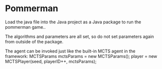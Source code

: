 # Pommerman
Load the java file into the Java project as a Java package to run the pommerman game..

The algorithms and parameters are all set, so do not set parameters again from outside of the package.

The agent can be invoked just like the built-in MCTS agent in the framework:
MCTSParams mctsParams = new MCTSParams();
player = new MCTSPlayer(seed, playerID++, mctsParams);
